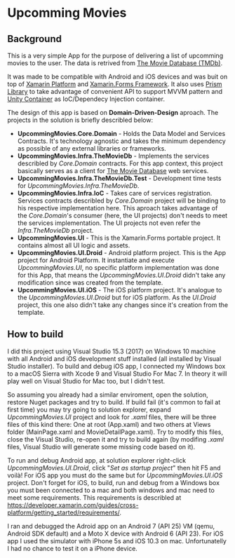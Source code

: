 # Upcomming Movies

## Background

This is a very simple App for the purpose of delivering a list of upcomming movies to the user. The data is retrived from [The Movie Database (TMDb)](https://www.themoviedb.org).

It was made to be compatible with Android and iOS devices and was buit on top of [Xamarin Platform](https://www.xamarin.com/) and [Xamarin.Forms Framework](https://www.xamarin.com/forms). It also uses [Prism Library](https://github.com/PrismLibrary/Prism) to take advantage of convenient API to support MVVM pattern and [Unity Container](https://github.com/unitycontainer/unity) as IoC/Dependecy Injection container.

The design of this app is based on **Domain-Driven-Design** aproach. The projects in the solution is briefly describled below:
 - **UpcommingMovies.Core.Domain** - Holds the Data Model and Services Contracts. It's technology agnostic and takes the minimum dependency as possible of any external libraries or frameworks.
 - **UpcommingMovies.Infra.TheMovieDb** - Implements the services describled by *Core.Domain* contracts. For this app context, this project basically serves as a client for [The Movie Database](https://www.themoviedb.org) web services.
 - **UpcommingMovies.Infra.TheMovieDb.Test** - Development time tests for *UpcommingMovies.Infra.TheMovieDb*.
 - **UpcommingMovies.Infra.IoC** - Takes care of services registration. Services contracts describled by *Core.Domain* project will be binding to his respective implementation here. This aproach takes advantage of the *Core.Domain*'s consumer (here, the UI projects) don't needs to meet the services implementation. The UI projects not even refer the *Infra.TheMovieDb* project.
 - **UpcommingMovies.UI** - This is the Xamarin.Forms portable project. It contains almost all UI logic and assets. 
 - **UpcommingMovies.UI.Droid** - Android platform project. This is the App project for Android Platform. It instantiate and execute *UpcommingMovies.UI*, no specific platform implementation was done for this App, that means the *UpcommingMovies.UI.Droid* didn't take any modification since was created from the template.
 - **UpcommingMovies.UI.iOS** - The iOS platform project. It's analogue to the *UpcommingMovies.UI.Droid* but for iOS platform. As the *UI.Droid* project, this one also didn't take any changes since it's creation from the template.

## How to build

I did this project using Visual Studio 15.3 (2017) on Windows 10 machine with all Android and iOS development stuff installed (all installed by Visual Studio installer). To build and debug iOS app, I connected my Windows box to a macOS Sierra with Xcode 9 and Visual Studio For Mac 7. In theory it will play well on Visual Studio for Mac too, but I didn't test.

So assuming you already had a similar enviroment, open the solution, restore Nuget packages and try to build. If build fail (it's common to fail at first time) you may try going to solution explorer, expand *UpcommingMovies.UI* project and look for *.xaml* files, there will be three files of this kind there: One at root (App.xaml) and two others at Views folder (MainPage.xaml and MovieDetailPage.xaml). Try to modify this files, close the Visual Studio, re-open it and try to build again (by modifing *.xaml* files, Visual Studio will generate some missing code based on it).

To run and debug Android app, at solution explorer right-click *UpcommingMovies.UI.Droid*, click "*Set as startup project*" then hit F5 and voilà! For iOS app you must do the same but for *UpcommingMovies.UI.iOS* project. Don't forget for iOS, to build, run and debug from a Windows box you must been connected to a mac and both windows and mac need to meet some requirements. This requirements is describled at https://developer.xamarin.com/guides/cross-platform/getting_started/requirements/.

I ran and debugged the Adroid app on an Android 7 (API 25) VM (qemu, Android SDK default) and a Moto X device with Android 6 (API 23). For iOS app I used the simulator with iPhone 5s and iOS 10.3 on mac. Unfortunatelly I had no chance to test it on a iPhone device.
